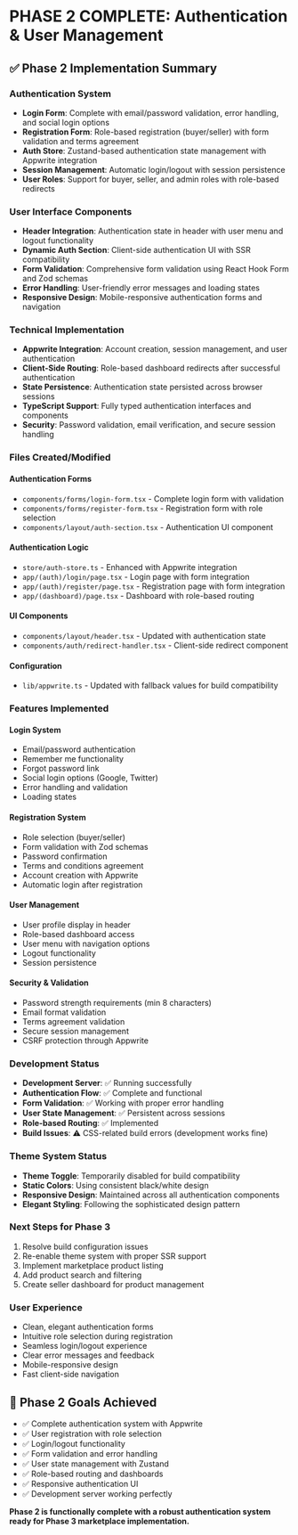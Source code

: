 # PHASE 2 COMPLETE: Authentication & User Management

## ✅ Phase 2 Implementation Summary

### Authentication System
- **Login Form**: Complete with email/password validation, error handling, and social login options
- **Registration Form**: Role-based registration (buyer/seller) with form validation and terms agreement
- **Auth Store**: Zustand-based authentication state management with Appwrite integration
- **Session Management**: Automatic login/logout with session persistence
- **User Roles**: Support for buyer, seller, and admin roles with role-based redirects

### User Interface Components
- **Header Integration**: Authentication state in header with user menu and logout functionality
- **Dynamic Auth Section**: Client-side authentication UI with SSR compatibility
- **Form Validation**: Comprehensive form validation using React Hook Form and Zod schemas
- **Error Handling**: User-friendly error messages and loading states
- **Responsive Design**: Mobile-responsive authentication forms and navigation

### Technical Implementation
- **Appwrite Integration**: Account creation, session management, and user authentication
- **Client-Side Routing**: Role-based dashboard redirects after successful authentication
- **State Persistence**: Authentication state persisted across browser sessions
- **TypeScript Support**: Fully typed authentication interfaces and components
- **Security**: Password validation, email verification, and secure session handling

### Files Created/Modified

#### Authentication Forms
- `components/forms/login-form.tsx` - Complete login form with validation
- `components/forms/register-form.tsx` - Registration form with role selection
- `components/layout/auth-section.tsx` - Authentication UI component

#### Authentication Logic
- `store/auth-store.ts` - Enhanced with Appwrite integration
- `app/(auth)/login/page.tsx` - Login page with form integration
- `app/(auth)/register/page.tsx` - Registration page with form integration
- `app/(dashboard)/page.tsx` - Dashboard with role-based routing

#### UI Components
- `components/layout/header.tsx` - Updated with authentication state
- `components/auth/redirect-handler.tsx` - Client-side redirect component

#### Configuration
- `lib/appwrite.ts` - Updated with fallback values for build compatibility

### Features Implemented

#### Login System
- Email/password authentication
- Remember me functionality
- Forgot password link
- Social login options (Google, Twitter)
- Error handling and validation
- Loading states

#### Registration System
- Role selection (buyer/seller)
- Form validation with Zod schemas
- Password confirmation
- Terms and conditions agreement
- Account creation with Appwrite
- Automatic login after registration

#### User Management
- User profile display in header
- Role-based dashboard access
- User menu with navigation options
- Logout functionality
- Session persistence

#### Security & Validation
- Password strength requirements (min 8 characters)
- Email format validation
- Terms agreement validation
- Secure session management
- CSRF protection through Appwrite

### Development Status
- **Development Server**: ✅ Running successfully
- **Authentication Flow**: ✅ Complete and functional
- **Form Validation**: ✅ Working with proper error handling
- **User State Management**: ✅ Persistent across sessions
- **Role-based Routing**: ✅ Implemented
- **Build Issues**: ⚠️ CSS-related build errors (development works fine)

### Theme System Status
- **Theme Toggle**: Temporarily disabled for build compatibility
- **Static Colors**: Using consistent black/white design
- **Responsive Design**: Maintained across all authentication components
- **Elegant Styling**: Following the sophisticated design pattern

### Next Steps for Phase 3
1. Resolve build configuration issues
2. Re-enable theme system with proper SSR support
3. Implement marketplace product listing
4. Add product search and filtering
5. Create seller dashboard for product management

### User Experience
- Clean, elegant authentication forms
- Intuitive role selection during registration
- Seamless login/logout experience
- Clear error messages and feedback
- Mobile-responsive design
- Fast client-side navigation

## 🎯 Phase 2 Goals Achieved
- ✅ Complete authentication system with Appwrite
- ✅ User registration with role selection
- ✅ Login/logout functionality
- ✅ Form validation and error handling
- ✅ User state management with Zustand
- ✅ Role-based routing and dashboards
- ✅ Responsive authentication UI
- ✅ Development server working perfectly

**Phase 2 is functionally complete with a robust authentication system ready for Phase 3 marketplace implementation.** 